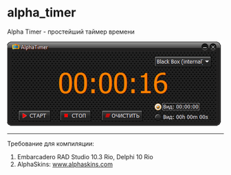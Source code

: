 # alpha_timer
Alpha Timer - простейший таймер времени

![Screenshot](https://github.com/superbot-coder/alpha_timer/blob/master/screenshot.png "")

---

Требование для компиляции:

1. Embarcadero RAD Studio 10.3 Rio, Delphi 10 Rio
2. AlphaSkins: www.alphaskins.com 